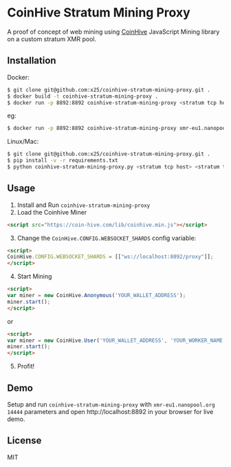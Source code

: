 # CoinHive Stratum Mining Proxy

A proof of concept of web mining using [CoinHive](https://coin-hive.com/) JavaScript Mining library on a custom stratum XMR pool.

## Installation

Docker:

```bash
$ git clone git@github.com:x25/coinhive-stratum-mining-proxy.git .
$ docker build -t coinhive-stratum-mining-proxy .
$ docker run -p 8892:8892 coinhive-stratum-mining-proxy <stratum tcp host> <stratum tcp port>
```

eg:

```bash
$ docker run -p 8892:8892 coinhive-stratum-mining-proxy xmr-eu1.nanopool.org 14444
```

Linux/Mac:

```bash
$ git clone git@github.com:x25/coinhive-stratum-mining-proxy.git .
$ pip install -v -r requirements.txt
$ python coinhive-stratum-mining-proxy.py <stratum tcp host> <stratum tcp port>
```

## Usage

1. Install and Run `coinhive-stratum-mining-proxy`
2. Load the Coinhive Miner

```html
<script src="https://coin-hive.com/lib/coinhive.min.js"></script>
```

3. Change the `CoinHive.CONFIG.WEBSOCKET_SHARDS` config variable:

```html
<script>
CoinHive.CONFIG.WEBSOCKET_SHARDS = [["ws://localhost:8892/proxy"]];
</script>
```

4. Start Mining

```html
<script>
var miner = new CoinHive.Anonymous('YOUR_WALLET_ADDRESS');
miner.start();
</script>
```
or

```html
<script>
var miner = new CoinHive.User('YOUR_WALLET_ADDRESS', 'YOUR_WORKER_NAME');
miner.start();
</script>
```

5. Profit!

## Demo

Setup and run `coinhive-stratum-mining-proxy` with `xmr-eu1.nanopool.org 14444` parameters and open http://localhost:8892 in your browser for live demo.

## License
MIT
